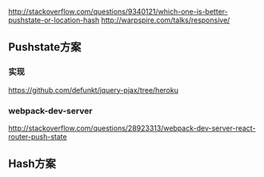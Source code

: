 http://stackoverflow.com/questions/9340121/which-one-is-better-pushstate-or-location-hash
http://warpspire.com/talks/responsive/

## Pushstate方案

### 实现
https://github.com/defunkt/jquery-pjax/tree/heroku

### webpack-dev-server
http://stackoverflow.com/questions/28923313/webpack-dev-server-react-router-push-state

## Hash方案
